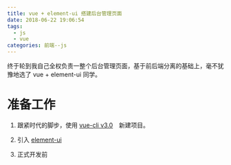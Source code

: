 ```yaml
---
title: vue + element-ui 搭建后台管理页面
date: 2018-06-22 19:06:54
tags: 
  - js
  - vue
categories: 前端--js
---
```


终于轮到我自己全权负责一整个后台管理页面，基于前后端分离的基础上，毫不犹豫地选了 vue + element-ui 同学。
<!-- more -->

# 准备工作

1. 跟紧时代的脚步，使用 [vue-cli v3.0](https://cli.vuejs.org/)　新建项目。

2. 引入 [element-ui](http://element.eleme.io/#/zh-CN/component/container) 

3. 正式开发前
